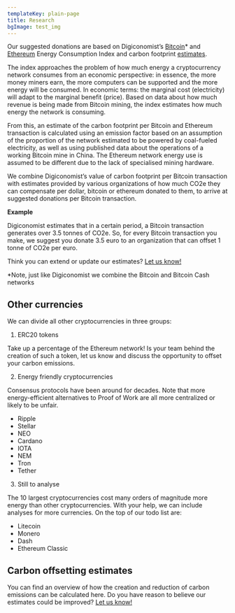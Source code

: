 ```yaml
---
templateKey: plain-page
title: Research
bgImage: test_img
---
```

Our suggested donations are based on Digiconomist’s [Bitcoin](https://digiconomist.net/bitcoin-energy-consumption)* and [Ethereum](https://digiconomist.net/ethereum-energy-consumption) Energy Consumption Index and carbon footprint [estimates](https://digiconomist.net/bitcoin-carbon-footprint).

The index approaches the problem of how much energy a cryptocurrency network consumes from an economic perspective: in essence, the more money miners earn, the more computers can be supported and the more energy will be consumed. In economic terms: the marginal cost (electricity) will adapt to the marginal benefit (price). Based on data about how much revenue is being made from Bitcoin mining, the index estimates how much energy the network is consuming.

From this, an estimate of the carbon footprint per Bitcoin and Ethereum transaction is calculated using an emission factor based on an assumption of the proportion of the network estimated to be powered by coal-fueled electricity, as well as using published data about the operations of a working Bitcoin mine in China. The Ethereum network energy use is assumed to be different due to the lack of specialised mining hardware.

We combine Digiconomist’s value of carbon footprint per Bitcoin transaction with estimates provided by various organizations of how much CO2e they can compensate per dollar, bitcoin or ethereum donated to them, to arrive at suggested donations per Bitcoin transaction.

**Example**

Digiconomist estimates that in a certain period, a Bitcoin transaction generates over 3.5 tonnes of CO2e. So, for every Bitcoin transaction you make, we suggest you donate 3.5 euro to an organization that can offset 1 tonne of CO2e per euro.

Think you can extend or update our estimates? [Let us know!](https://github.com/Kaisaurus/cryptopledge-website) 

\*Note, just like Digiconomist we combine the Bitcoin and Bitcoin Cash networks

## Other currencies

We can divide all other cryptocurrencies in three groups:

1. ERC20 tokens

Take up a percentage of the Ethereum network! Is your team behind the creation of such a token, let us know and discuss the opportunity to offset your carbon emissions.

2. Energy friendly cryptocurrencies 

Consensus protocols have been around for decades. Note that more energy-efficient alternatives to Proof of Work are all more centralized or likely to be unfair.

* Ripple
* Stellar
* NEO
* Cardano
* IOTA
* NEM
* Tron
* Tether

3. Still to analyse

The 10 largest cryptocurrencies cost many orders of magnitude more energy than other cryptocurrencies. With your help, we can include analyses for more currencies. On the top of our todo list are:

* Litecoin
* Monero
* Dash
* Ethereum Classic

## Carbon offsetting estimates

You can find an overview of how the creation and reduction of carbon emissions can be calculated here. Do you have reason to believe our estimates could be improved? [Let us know!](https://github.com/Kaisaurus/cryptopledge-website)
